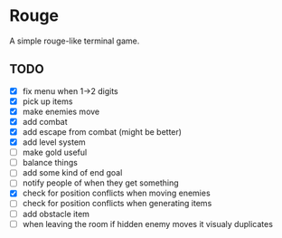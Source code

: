 # Rouge
A simple rouge-like terminal game.

## TODO
- [x] fix menu when 1->2 digits
- [x] pick up items
- [x] make enemies move
- [x] add combat
- [x] add escape from combat (might be better)
- [x] add level system
- [ ] make gold useful
- [ ] balance things
- [ ] add some kind of end goal
- [ ] notify people of when they get something
- [x] check for position conflicts when moving enemies
- [ ] check for position conflicts when generating items
- [ ] add obstacle item
- [ ] when leaving the room if hidden enemy moves it visualy duplicates
